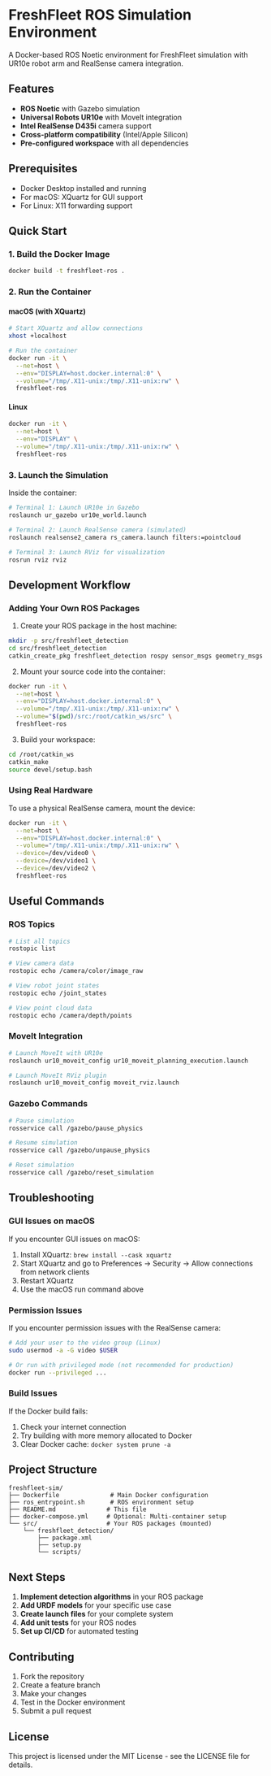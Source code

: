 # FreshFleet ROS Simulation Environment

A Docker-based ROS Noetic environment for FreshFleet simulation with UR10e robot arm and RealSense camera integration.

## Features

- **ROS Noetic** with Gazebo simulation
- **Universal Robots UR10e** with MoveIt integration
- **Intel RealSense D435i** camera support
- **Cross-platform compatibility** (Intel/Apple Silicon)
- **Pre-configured workspace** with all dependencies

## Prerequisites

- Docker Desktop installed and running
- For macOS: XQuartz for GUI support
- For Linux: X11 forwarding support

## Quick Start

### 1. Build the Docker Image

```bash
docker build -t freshfleet-ros .
```

### 2. Run the Container

#### macOS (with XQuartz)
```bash
# Start XQuartz and allow connections
xhost +localhost

# Run the container
docker run -it \
  --net=host \
  --env="DISPLAY=host.docker.internal:0" \
  --volume="/tmp/.X11-unix:/tmp/.X11-unix:rw" \
  freshfleet-ros
```

#### Linux
```bash
docker run -it \
  --net=host \
  --env="DISPLAY" \
  --volume="/tmp/.X11-unix:/tmp/.X11-unix:rw" \
  freshfleet-ros
```

### 3. Launch the Simulation

Inside the container:

```bash
# Terminal 1: Launch UR10e in Gazebo
roslaunch ur_gazebo ur10e_world.launch

# Terminal 2: Launch RealSense camera (simulated)
roslaunch realsense2_camera rs_camera.launch filters:=pointcloud

# Terminal 3: Launch RViz for visualization
rosrun rviz rviz
```

## Development Workflow

### Adding Your Own ROS Packages

1. Create your ROS package in the host machine:
```bash
mkdir -p src/freshfleet_detection
cd src/freshfleet_detection
catkin_create_pkg freshfleet_detection rospy sensor_msgs geometry_msgs
```

2. Mount your source code into the container:
```bash
docker run -it \
  --net=host \
  --env="DISPLAY=host.docker.internal:0" \
  --volume="/tmp/.X11-unix:/tmp/.X11-unix:rw" \
  --volume="$(pwd)/src:/root/catkin_ws/src" \
  freshfleet-ros
```

3. Build your workspace:
```bash
cd /root/catkin_ws
catkin_make
source devel/setup.bash
```

### Using Real Hardware

To use a physical RealSense camera, mount the device:

```bash
docker run -it \
  --net=host \
  --env="DISPLAY=host.docker.internal:0" \
  --volume="/tmp/.X11-unix:/tmp/.X11-unix:rw" \
  --device=/dev/video0 \
  --device=/dev/video1 \
  --device=/dev/video2 \
  freshfleet-ros
```

## Useful Commands

### ROS Topics
```bash
# List all topics
rostopic list

# View camera data
rostopic echo /camera/color/image_raw

# View robot joint states
rostopic echo /joint_states

# View point cloud data
rostopic echo /camera/depth/points
```

### MoveIt Integration
```bash
# Launch MoveIt with UR10e
roslaunch ur10_moveit_config ur10_moveit_planning_execution.launch

# Launch MoveIt RViz plugin
roslaunch ur10_moveit_config moveit_rviz.launch
```

### Gazebo Commands
```bash
# Pause simulation
rosservice call /gazebo/pause_physics

# Resume simulation
rosservice call /gazebo/unpause_physics

# Reset simulation
rosservice call /gazebo/reset_simulation
```

## Troubleshooting

### GUI Issues on macOS
If you encounter GUI issues on macOS:

1. Install XQuartz: `brew install --cask xquartz`
2. Start XQuartz and go to Preferences → Security → Allow connections from network clients
3. Restart XQuartz
4. Use the macOS run command above

### Permission Issues
If you encounter permission issues with the RealSense camera:

```bash
# Add your user to the video group (Linux)
sudo usermod -a -G video $USER

# Or run with privileged mode (not recommended for production)
docker run --privileged ...
```

### Build Issues
If the Docker build fails:

1. Check your internet connection
2. Try building with more memory allocated to Docker
3. Clear Docker cache: `docker system prune -a`

## Project Structure

```
freshfleet-sim/
├── Dockerfile              # Main Docker configuration
├── ros_entrypoint.sh       # ROS environment setup
├── README.md              # This file
├── docker-compose.yml     # Optional: Multi-container setup
└── src/                   # Your ROS packages (mounted)
    └── freshfleet_detection/
        ├── package.xml
        ├── setup.py
        └── scripts/
```

## Next Steps

1. **Implement detection algorithms** in your ROS package
2. **Add URDF models** for your specific use case
3. **Create launch files** for your complete system
4. **Add unit tests** for your ROS nodes
5. **Set up CI/CD** for automated testing

## Contributing

1. Fork the repository
2. Create a feature branch
3. Make your changes
4. Test in the Docker environment
5. Submit a pull request

## License

This project is licensed under the MIT License - see the LICENSE file for details. 